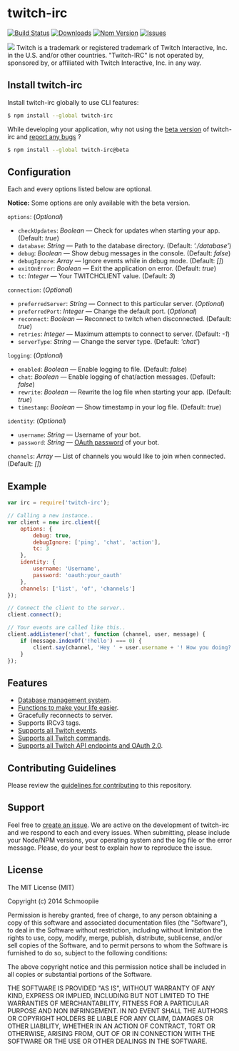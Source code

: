 # twitch-irc
[![Build Status](https://secure.travis-ci.org/Schmoopiie/twitch-irc.png?branch=master)](https://travis-ci.org/Schmoopiie/twitch-irc) [![Downloads](http://img.shields.io/npm/dm/twitch-irc.svg?style=flat)](https://www.npmjs.org/package/twitch-irc) [![Npm Version](http://img.shields.io/npm/v/twitch-irc.svg?style=flat)](https://www.npmjs.org/package/twitch-irc) [![Issues](http://img.shields.io/github/issues/schmoopiie/twitch-irc.svg?style=flat)](https://github.com/Schmoopiie/twitch-irc/issues)

![](http://i.imgur.com/7PMEvN5.png)
Twitch is a trademark or registered trademark of Twitch Interactive, Inc. in the U.S. and/or other countries. "Twitch-IRC" is not operated by, sponsored by, or affiliated with Twitch Interactive, Inc. in any way.

## Install twitch-irc

Install twitch-irc globally to use CLI features:

```bash
$ npm install --global twitch-irc
```

While developing your application, why not using the [beta version](https://github.com/Schmoopiie/twitch-irc/tree/1.1.1b) of twitch-irc and [report any bugs](https://github.com/Schmoopiie/twitch-irc/issues/new) ?

```bash
$ npm install --global twitch-irc@beta
```

## Configuration

Each and every options listed below are optional.

**Notice:** Some options are only available with the beta version.

``options``: (_Optional_)
- ``checkUpdates``: _Boolean_ — Check for updates when starting your app. (Default: _true_)
- ``database``: _String_ — Path to the database directory. (Default: _'./database'_)
- ``debug``: _Boolean_ — Show debug messages in the console. (Default: _false_)
- ``debugIgnore``: _Array_ — Ignore events while in debug mode. (Default: _[]_)
- ``exitOnError``: _Boolean_ — Exit the application on error. (Default: _true_)
- ``tc``: _Integer_ — Your TWITCHCLIENT value. (Default: _3_)

``connection``: (_Optional_)
- ``preferredServer``: _String_ — Connect to this particular server. (_Optional_)
- ``preferredPort``: _Integer_ — Change the default port. (_Optional_)
- ``reconnect``: _Boolean_ — Reconnect to twitch when disconnected. (Default: _true_)
- ``retries``: _Integer_ — Maximum attempts to connect to server. (Default: _-1_)
- ``serverType``: _String_ — Change the server type. (Default: _'chat'_)

``logging``: (_Optional_)
- ``enabled``: _Boolean_ — Enable logging to file. (Default: _false_)
- ``chat``: _Boolean_ — Enable logging of chat/action messages. (Default: _false_)
- ``rewrite``: _Boolean_ — Rewrite the log file when starting your app. (Default: _true_)
- ``timestamp``: _Boolean_ — Show timestamp in your log file. (Default: _true_)

``identity``: (_Optional_)
- ``username``: _String_ — Username of your bot.
- ``password``: _String_ — [OAuth password](http://twitchapps.com/tmi/) of your bot.

``channels``: _Array_ — List of channels you would like to join when connected. (Default: _[]_)

## Example

```javascript
var irc = require('twitch-irc');

// Calling a new instance..
var client = new irc.client({
    options: {
        debug: true,
        debugIgnore: ['ping', 'chat', 'action'],
        tc: 3
    },
    identity: {
        username: 'Username',
        password: 'oauth:your_oauth'
    },
    channels: ['list', 'of', 'channels']
});

// Connect the client to the server..
client.connect();

// Your events are called like this..
client.addListener('chat', function (channel, user, message) {
    if (message.indexOf('!hello') === 0) {
        client.say(channel, 'Hey ' + user.username + '! How you doing? Kappa');
    }
});
```

## Features

- [Database management system](https://github.com/Schmoopiie/twitch-irc/wiki/Database).
- [Functions to make your life easier](https://github.com/Schmoopiie/twitch-irc/wiki/Utils).
- Gracefully reconnects to server.
- Supports IRCv3 tags.
- [Supports all Twitch events](https://github.com/Schmoopiie/twitch-irc/wiki/Events).
- [Supports all Twitch commands](https://github.com/Schmoopiie/twitch-irc/wiki/Commands).
- [Supports all Twitch API endpoints and OAuth 2.0](https://github.com/Schmoopiie/twitch-irc/wiki/Twitch-API).

## Contributing Guidelines

Please review the [guidelines for contributing](https://github.com/Schmoopiie/twitch-irc/wiki/Contributing) to this repository.

## Support

Feel free to [create an issue](https://github.com/Schmoopiie/twitch-irc/issues/new). We are active on the development of twitch-irc and we respond to each and every issues. When submitting, please include your Node/NPM versions, your operating system and the log file or the error message. Please, do your best to explain how to reproduce the issue.

## License

The MIT License (MIT)

Copyright (c) 2014 Schmoopiie

Permission is hereby granted, free of charge, to any person obtaining a copy
of this software and associated documentation files (the "Software"), to deal
in the Software without restriction, including without limitation the rights
to use, copy, modify, merge, publish, distribute, sublicense, and/or sell
copies of the Software, and to permit persons to whom the Software is
furnished to do so, subject to the following conditions:

The above copyright notice and this permission notice shall be included in
all copies or substantial portions of the Software.

THE SOFTWARE IS PROVIDED "AS IS", WITHOUT WARRANTY OF ANY KIND, EXPRESS OR
IMPLIED, INCLUDING BUT NOT LIMITED TO THE WARRANTIES OF MERCHANTABILITY,
FITNESS FOR A PARTICULAR PURPOSE AND NON INFRINGEMENT. IN NO EVENT SHALL THE
AUTHORS OR COPYRIGHT HOLDERS BE LIABLE FOR ANY CLAIM, DAMAGES OR OTHER
LIABILITY, WHETHER IN AN ACTION OF CONTRACT, TORT OR OTHERWISE, ARISING FROM,
OUT OF OR IN CONNECTION WITH THE SOFTWARE OR THE USE OR OTHER DEALINGS IN
THE SOFTWARE.
